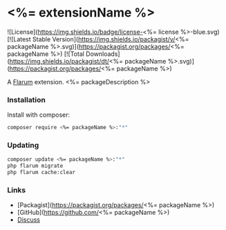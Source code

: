# <%= extensionName %>

![License](https://img.shields.io/badge/license-<%= license %>-blue.svg) [![Latest Stable Version](https://img.shields.io/packagist/v/<%= packageName %>.svg)](https://packagist.org/packages/<%= packageName %>) [![Total Downloads](https://img.shields.io/packagist/dt/<%= packageName %>.svg)](https://packagist.org/packages/<%= packageName %>)

A [Flarum](http://flarum.org) extension. <%= packageDescription %>

### Installation

Install with composer:

```sh
composer require <%= packageName %>:"*"
```

### Updating

```sh
composer update <%= packageName %>:"*"
php flarum migrate
php flarum cache:clear
```

### Links

- [Packagist](https://packagist.org/packages/<%= packageName %>)
- [GitHub](https://github.com/<%= packageName %>)
- [Discuss](https://discuss.flarum.org/d/PUT_DISCUSS_SLUG_HERE)
